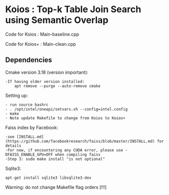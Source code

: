 # Koios : Top-k Table Join Search using Semantic Overlap
 
 Code for Koios  : Main-baseline.cpp

 Code for Koios+ : Main-clean.cpp 

## Dependencies

Cmake version 3.18 (version important):

	-If having older version installed:
		apt remove --purge --auto-remove cmake

Setting up:


	- run source bashrc
	- . /opt/intel/oneapi/setvars.sh --config=intel.config
	- make 
	- Note update Makefile to change from Koios to Koios+

Faiss index by Facebook:

	-see [INSTALL.md](https://github.com/facebookresearch/faiss/blob/master/INSTALL.md) for details
	-For now, if encountering any CUDA error, please use -DFAISS_ENABLE_GPU=OFF when compiling faiss
	-Step 3: sudo make install "is not optional"

Sqlite3:

	apt-get install sqlite3 libsqlite3-dev

Warning: do not change Makefile flag orders [!!!]